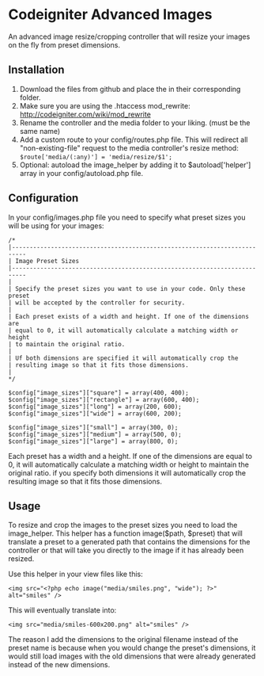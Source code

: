 Codeigniter Advanced Images
=========================================

An advanced image resize/cropping controller that will resize your images on the fly from preset dimensions.

Installation
------------

 1. Download the files from github and place the in their corresponding folder.
 2. Make sure you are using the .htaccess mod_rewrite: http://codeigniter.com/wiki/mod_rewrite
 2. Rename the controller and the media folder to your liking. (must be the same name)
 3. Add a custom route to your config/routes.php file. This will redirect all "non-existing-file" request to the media controller's resize method:  
	`$route['media/(:any)'] = 'media/resize/$1';`
 4. Optional: autoload the image_helper by adding it to $autoload['helper'] array in your config/autoload.php file.

Configuration
-------------

In your config/images.php file you need to specify what preset sizes you will be using for your images:

    /*
	|--------------------------------------------------------------------------
	| Image Preset Sizes
	|--------------------------------------------------------------------------
	|
	| Specify the preset sizes you want to use in your code. Only these preset 
	| will be accepted by the controller for security.
	|
	| Each preset exists of a width and height. If one of the dimensions are 
	| equal to 0, it will automatically calculate a matching width or height 
	| to maintain the original ratio.
	|
	| Uf both dimensions are specified it will automatically crop the 
	| resulting image so that it fits those dimensions.
	|
	*/

	$config["image_sizes"]["square"] = array(400, 400);
	$config["image_sizes"]["rectangle"] = array(600, 400);
	$config["image_sizes"]["long"] = array(200, 600);
	$config["image_sizes"]["wide"] = array(600, 200);

	$config["image_sizes"]["small"] = array(300, 0);
	$config["image_sizes"]["medium"] = array(500, 0);
	$config["image_sizes"]["large"] = array(800, 0);
	
	
Each preset has a width and a height. If one of the dimensions are equal to 0, it will automatically calculate a matching width or height to maintain the original ratio. if you specify both dimensions it will automatically crop the resulting image so that it fits those dimensions.
	
Usage
-----

To resize and crop the images to the preset sizes you need to load the image_helper. This helper has a function image($path, $preset) that will translate a preset to a generated path that contains the dimensions for the controller or that will take you directly to the image if it has already been resized.

Use this helper in your view files like this:

	<img src="<?php echo image("media/smiles.png", "wide"); ?>" alt="smiles" />

This will eventually translate into:

	<img src="media/smiles-600x200.png" alt="smiles" />

The reason I add the dimensions to the original filename instead of the preset name is because when you would change the preset's dimensions, it would still load images with the old dimensions that were already generated instead of the new dimensions.